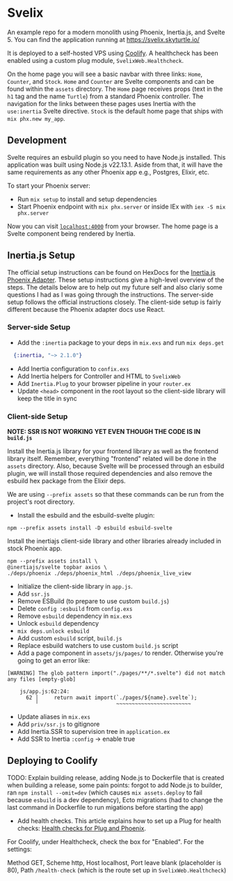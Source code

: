 # Svelix

An example repo for a modern monolith using Phoenix, Inertia.js, and Svelte 5. 
You can find the application running at https://svelix.skyturtle.io/

It is deployed to a self-hosted VPS using [Coolify](https://www.coolify.io/). A healthcheck has been enabled using a custom plug module, `SvelixWeb.Healthcheck`.

On the home page you will see a basic navbar with three links: `Home`, `Counter`, and `Stock`. `Home` and `Counter` are Svelte components and can be found within the `assets` directory. The `Home` page receives props (text in the `h1` tag and the name `Turtle`) from a standard Phoenix controller. The navigation for the links between these pages uses Inertia with the `use:inertia` Svelte directive. `Stock` is the default home page that ships with `mix phx.new my_app`.

## Development 

Svelte requires an esbuild plugin so you need to have Node.js installed. This application was built using Node.js v22.13.1. Aside from that, it will have the same requirements as any other Phoenix app e.g., Postgres, Elixir, etc.

To start your Phoenix server:

  * Run `mix setup` to install and setup dependencies
  * Start Phoenix endpoint with `mix phx.server` or inside IEx with `iex -S mix phx.server`

Now you can visit [`localhost:4000`](http://localhost:4000) from your browser. The home page is a Svelte component being rendered by Inertia.

## Inertia.js Setup

The official setup instructions can be found on HexDocs for the [Inertia.js Phoenix Adapter](https://hexdocs.pm/inertia/readme.html#installation). These setup instructions give a high-level overview of the steps. The details below are to help out my future self and also clariy some questions I had as I was going through the instructions. The server-side setup follows the official instructions closely. The client-side setup is fairly different because the Phoenix adapter docs use React.

### Server-side Setup

- Add the `:inertia` package to your deps in `mix.exs` and run `mix deps.get`

```elixir
  {:inertia, "~> 2.1.0"}
```

- Add Inertia configuration to `confix.exs`
- Add Inertia helpers for Controller and HTML to `SvelixWeb`
- Add `Inertia.Plug` to your browser pipeline in your `router.ex`
- Update `<head>` component in the root layout so the client-side library will keep the title in sync

### Client-side Setup

**NOTE: SSR IS NOT WORKING YET EVEN THOUGH THE CODE IS IN `build.js`**

Install the Inertia.js library for your frontend library as well as the frontend library itself. Remember, everything "frontend" related will be done in the `assets` directory. Also, because Svelte will be processed through an esbuild plugin, we will install those required dependencies and also remove the esbuild hex package from the Elixir deps.

We are using `--prefix assets` so that these commands can be run from the project's root directory.

- Install the esbuild and the esbuild-svelte plugin:

```shell
npm --prefix assets install -D esbuild esbuild-svelte
```
Install the inertiajs client-side library and other libraries already included in stock Phoenix app.

```shell
npm --prefix assets install \
@inertiajs/svelte topbar axios \
./deps/phoenix ./deps/phoenix_html ./deps/phoenix_live_view 
```

- Initialize the client-side library in `app.js`.
- Add `ssr.js`
- Remove ESBuild (to prepare to use custom `build.js`)
- Delete `config :esbuild` from `config.exs`
- Remove `esbuild` dependency in `mix.exs`
- Unlock `esbuild` dependency
- `mix deps.unlock esbuild`
- Add custom `esbuild` script, `build.js`
- Replace esbuild watchers to use custom `build.js` script
- Add a page component in `assets/js/pages/` to render. Otherwise you're going to get an error like:

```shell
[WARNING] The glob pattern import("./pages/**/*.svelte") did not match any files [empty-glob]

    js/app.js:62:24:
      62 │     return await import(`./pages/${name}.svelte`);
         ╵                         ~~~~~~~~~~~~~~~~~~~~~~~~
```

- Update aliases in `mix.exs`
- Add `priv/ssr.js` to gitignore
- Add Inertia.SSR to supervision tree in `application.ex`
- Add SSR to Inertia `:config` -> enable true

## Deploying to Coolify

TODO: Explain building release, adding Node.js to Dockerfile that is created when building a release, some pain points: forgot to add Node.js to builder, ran `npm install --omit=dev` (which causes `mix assets.deploy` to fail because `esbuild` is a dev dependency), Ecto migrations (had to change the last command in Dockerfile to run migations before starting the app)

- Add health checks. This article explains how to set up a Plug for health checks: [Health checks for Plug and Phoenix](https://jola.dev/posts/health-checks-for-plug-and-phoenix).

For Coolify, under Healthcheck, check the box for "Enabled". For the settings:

Method GET, Scheme http, Host localhost, Port leave blank (placeholder is 80), Path `/health-check` (which is the route set up in `SvelixWeb.Healthcheck`)

